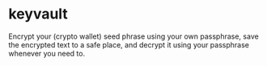 # keyvault

Encrypt your (crypto wallet) seed phrase using your own passphrase, save the encrypted text to a safe place, and decrypt it using your passphrase whenever you need to.
